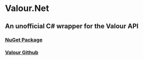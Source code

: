 # Valour.Net
## An unofficial C# wrapper for the Valour API

### [NuGet Package](https://www.nuget.org/packages/Valour.Net/)
### [Valour Github](https://github.com/SpikeViper/Valour)
